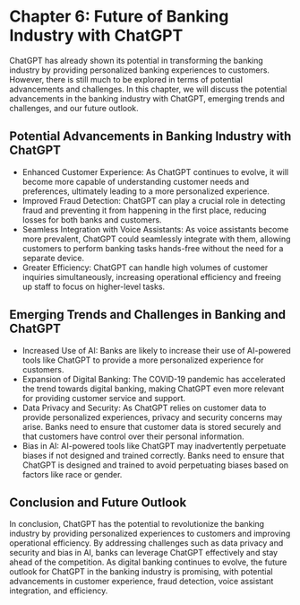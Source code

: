 Chapter 6: Future of Banking Industry with ChatGPT
==================================================

ChatGPT has already shown its potential in transforming the banking industry by providing personalized banking experiences to customers. However, there is still much to be explored in terms of potential advancements and challenges. In this chapter, we will discuss the potential advancements in the banking industry with ChatGPT, emerging trends and challenges, and our future outlook.

Potential Advancements in Banking Industry with ChatGPT
-------------------------------------------------------

* Enhanced Customer Experience: As ChatGPT continues to evolve, it will become more capable of understanding customer needs and preferences, ultimately leading to a more personalized experience.
* Improved Fraud Detection: ChatGPT can play a crucial role in detecting fraud and preventing it from happening in the first place, reducing losses for both banks and customers.
* Seamless Integration with Voice Assistants: As voice assistants become more prevalent, ChatGPT could seamlessly integrate with them, allowing customers to perform banking tasks hands-free without the need for a separate device.
* Greater Efficiency: ChatGPT can handle high volumes of customer inquiries simultaneously, increasing operational efficiency and freeing up staff to focus on higher-level tasks.

Emerging Trends and Challenges in Banking and ChatGPT
-----------------------------------------------------

* Increased Use of AI: Banks are likely to increase their use of AI-powered tools like ChatGPT to provide a more personalized experience for customers.
* Expansion of Digital Banking: The COVID-19 pandemic has accelerated the trend towards digital banking, making ChatGPT even more relevant for providing customer service and support.
* Data Privacy and Security: As ChatGPT relies on customer data to provide personalized experiences, privacy and security concerns may arise. Banks need to ensure that customer data is stored securely and that customers have control over their personal information.
* Bias in AI: AI-powered tools like ChatGPT may inadvertently perpetuate biases if not designed and trained correctly. Banks need to ensure that ChatGPT is designed and trained to avoid perpetuating biases based on factors like race or gender.

Conclusion and Future Outlook
-----------------------------

In conclusion, ChatGPT has the potential to revolutionize the banking industry by providing personalized experiences to customers and improving operational efficiency. By addressing challenges such as data privacy and security and bias in AI, banks can leverage ChatGPT effectively and stay ahead of the competition. As digital banking continues to evolve, the future outlook for ChatGPT in the banking industry is promising, with potential advancements in customer experience, fraud detection, voice assistant integration, and efficiency.
